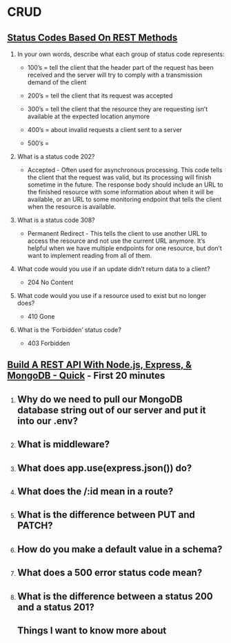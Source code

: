 # CRUD

## [Status Codes Based On REST Methods]()

1. In your own words, describe what each group of status code represents:

    - 100’s = tell the client that the header part of the request has been received and the server will try to comply with a transmission demand of the client

    - 200’s = tell the client that its request was accepted

    - 300’s = tell the client that the resource they are requesting isn’t available at the expected location anymore

    - 400’s = about invalid requests a client sent to a server
    - 500’s =

2. What is a status code 202?
    -  Accepted - Often used for asynchronous processing. This code tells the client that the request was valid, but its processing will finish sometime in the future. The response body should include an URL to the finished resource with some information about when it will be available, or an URL to some monitoring endpoint that tells the client when the resource is available.

3. What is a status code 308?
    - Permanent Redirect - This tells the client to use another URL to access the resource and not use the current URL anymore. It’s helpful when we have multiple endpoints for one resource, but don’t want to implement reading from all of them.
    
4. What code would you use if an update didn’t return data to a client?
    - 204 No Content

5. What code would you use if a resource used to exist but no longer does?
    - 410 Gone

6. What is the ‘Forbidden’ status code?
    - 403 Forbidden


## [Build A REST API With Node.js, Express, & MongoDB - Quick]() - First 20 minutes

1. Why do we need to pull our MongoDB database string out of our server and put it into our .env?
    - 

2. What is middleware?
    - 

3. What does app.use(express.json()) do?
    - 

4. What does the /:id mean in a route?
    - 

5. What is the difference between PUT and PATCH?
    - 

6. How do you make a default value in a schema?
    - 

7. What does a 500 error status code mean?
    - 

8. What is the difference between a status 200 and a status 201?
    - 

    ## Things I want to know more about
